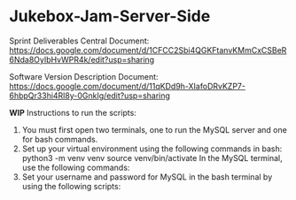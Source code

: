 # Jukebox-Jam-Server-Side

Sprint Deliverables Central Document: https://docs.google.com/document/d/1CFCC2Sbi4QGKFtanvKMmCxCSBeR6Nda8OyIbHvWPR4k/edit?usp=sharing

Software Version Description Document: https://docs.google.com/document/d/11qKDd9h-XIafoDRvKZP7-6hbpQr33hi4Rl8y-0GnkIg/edit?usp=sharing

**WIP**
Instructions to run the scripts:

1) You must first open two terminals, one to run the MySQL server and one for bash commands.
2) Set up your virtual environment using the following commands in bash:
    python3 -m venv venv
    source venv/bin/activate
In the MySQL terminal, use the following commands: 
2) Set your username and password for MySQL in the bash terminal by using the following scripts: 